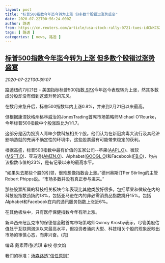 ```yaml
---
layout: post
title: "标普500指数今年迄今转为上涨 但多数个股错过涨势盛宴"
date: 2020-07-22T00:56:24.000Z
author: 路透
from: https://cn.reuters.com/article/usa-stock-rally-0721-tues-idCNKCS24N02R
tags: [ 路透 ]
categories: [ news, 路透 ]
---
```

<!--1595379384000-->
[标普500指数今年迄今转为上涨 但多数个股错过涨势盛宴](https://cn.reuters.com/article/usa-stock-rally-0721-tues-idCNKCS24N02R)
------

<div>
<div><i>2020-07-22T00:39:07</i></div><div class="StandardArticleBody_body"><p>路透纽约7月21日 - 美国指标标普500指数<a href="/investing/markets/index?symbol=.SPX">.SPX</a>今年迄今表现转为上涨，然其多数成分股却没有借到这波升势的东风。 </p><p>在数月来急升后，标普500指数年内上涨0.8%，并来到2月21日以来最高。 </p><p>但根据康涅狄格州格林威治的JonesTrading首席市场策略师Michael O'Rourke，今年标普500指数中个股涨跌比为1:1.7。 </p><p>这部分是因为投资人青睐少数科技相关个股，他们认为在新冠病毒大流行及其经济影响造就的充满不确定性的环境中，这些股票最有可能带来稳定的获利。 </p><p>根据高盛，标普500指数中最有价值的五家公司--苹果(<span id="symbol_AAPL.O_1"><a href="//www.reuters.com/companies/AAPL.O">AAPL.O</a></span>)、微软(<span id="symbol_MSFT.O_2"><a href="//www.reuters.com/companies/MSFT.O">MSFT.O</a></span>)、亚马逊(<span id="symbol_AMZN.O_3"><a href="//www.reuters.com/companies/AMZN.O">AMZN.O</a></span>)、Alphabet(<span id="symbol_GOOGL.O_4"><a href="//www.reuters.com/companies/GOOGL.O">GOOGL.O</a></span>)和Facebook(<span id="symbol_FB.O_5"><a href="//www.reuters.com/companies/FB.O">FB.O</a></span>)，约占该指数市值的23%，是有记录以来的最高水平。 </p><p>“如果失去那些个股的引领，很难想像指数会上涨。”德州奥斯汀Per Stirling的主管Robert Phipps说。“市场多数并没有真正参与进来。” </p><p>那些股票所属的科技相关板块今年表现比其他类股好很多。包括苹果和微软在内的科技股指数劲扬约18%，包括亚马逊在内的非必需消费品指数跳升15%。包括Alphabet和Facebook在内的通讯服务指数上涨近6%。 </p><p>在其他板块中，只有医疗保健指数今年有所上涨。 </p><p>新泽西州纽瓦克市的保德信金融首席市场策略师Quincy Krosby表示，尽管美股估值处于互联网泡沫以来最高水平，但投资者涌向大型、科技相关个股的现象反映出市场的审慎心态，而非兴奋。(完) </p><div class="Attribution_container"><div class="Attribution_attribution"><p class="Attribution_content">编译 戴素萍/张若琪 审校 徐文焰</p></div></div><div class="StandardArticleBody_trustBadgeContainer"><span class="StandardArticleBody_trustBadgeTitle">我们的标准：</span><span class="trustBadgeUrl"><a href="https://www.thomsonreuters.cn/content/dam/openweb/documents/pdf/china/brochures/about-us-1.pdf">汤森路透“信任原则”</a></span></div></div>
</div>
